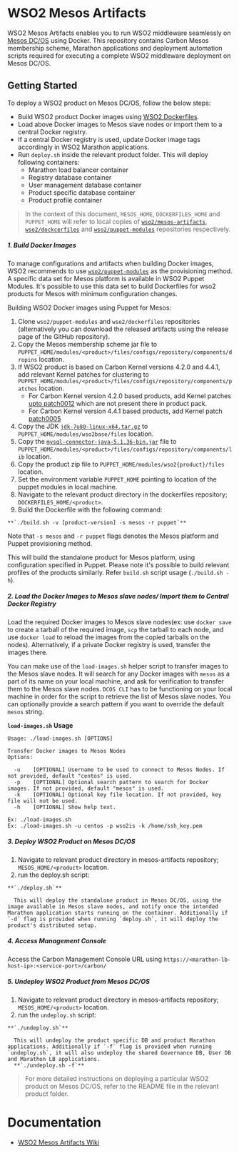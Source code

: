 # WSO2 Mesos Artifacts

WSO2 Mesos Artifacts enables you to run WSO2 middleware seamlessly on [Mesos DC/OS](https://dcos.io/) using Docker. This
repository contains Carbon Mesos membership scheme, Marathon applications and deployment automation scripts required for
executing a complete WSO2 middleware deployment on Mesos DC/OS.

## Getting Started

To deploy a WSO2 product on Mesos DC/OS, follow the below steps:
* Build WSO2 product Docker images using [WSO2 Dockerfiles](https://github.com/wso2/dockerfiles).
* Load above Docker images to Mesos slave nodes or import them to a central Docker registry.
* If a central Docker registry is used, update Docker image tags accordingly in WSO2 Marathon applications.
* Run `deploy.sh` inside the relevant product folder. This will deploy following containers:
   * Marathon load balancer container
   * Registry database container
   * User management database container
   * Product specific database container
   * Product profile container

>In the context of this document, `MESOS_HOME`, `DOCKERFILES_HOME` and `PUPPET_HOME` will refer to local copies of [`wso2/mesos-artifacts`](https://github.com/wso2/mesos-artifacts/), [`wso2/dockcerfiles`](https://github.com/wso2/dockerfiles/) and [`wso2/puppet-modules`](https://github.com/wso2/puppet-modules) repositories respectively.

##### 1. Build Docker Images

To manage configurations and artifacts when building Docker images, WSO2 recommends to use [`wso2/puppet-modules`](https://github.com/wso2/puppet-modules) as the provisioning method. A specific data set for Mesos platform is available in WSO2 Puppet Modules. It's possible to use this data set to build Dockerfiles for wso2 products for Mesos with minimum configuration changes.

Building WSO2 Docker images using Puppet for Mesos:

  1. Clone `wso2/puppet-modules` and `wso2/dockerfiles` repositories (alternatively you can download the released artifacts using the release page of the GitHub repository).
  2. Copy the Mesos membership scheme jar file to `PUPPET_HOME/modules/<product>/files/configs/repository/components/dropins` location.
  3. If WSO2 product is based on Carbon Kernel versions 4.2.0 and 4.4.1, add relevant Kernel patches for clustering to `PUPPET_HOME/modules/<product>/files/configs/repository/components/patches` location.
     - For Carbon Kernel version 4.2.0 based products, add Kernel patches [upto patch0012](http://maven.wso2.org/nexus/content/groups/wso2-public/org/wso2/carbon/WSO2-CARBON-PATCH-4.2.0/) which are not present there in product pack.
     - For Carbon Kernel version 4.4.1 based products, add Kernel patch [patch0005](http://product-dist.wso2.com/downloads/carbon/4.4.1/patch0005/WSO2-CARBON-PATCH-4.4.1-0005.zip)
  4. Copy the JDK [`jdk-7u80-linux-x64.tar.gz`](http://www.oracle.com/technetwork/java/javase/downloads/jdk7-downloads-1880260.html) to `PUPPET_HOME/modules/wso2base/files` location.
  5. Copy the [`mysql-connector-java-5.1.36-bin.jar`](http://mvnrepository.com/artifact/mysql/mysql-connector-java/5.1.36) file to `PUPPET_HOME/modules/<product>/files/configs/repository/components/lib` location.
  6. Copy the product zip file to `PUPPET_HOME/modules/wso2{product}/files` location.
  7. Set the environment variable `PUPPET_HOME` pointing to location of the puppet modules in local machine.
  8. Navigate to the relevant product directory in the dockerfiles repository; `DOCKERFILES_HOME/<product>`.
  9. Build the Dockerfile with the following command:

    **`./build.sh -v [product-version] -s mesos -r puppet`**

  Note that `-s mesos` and `-r puppet` flags denotes the Mesos platform and Puppet provisioning method.

  This will build the standalone product for Mesos platform, using configuration specified in Puppet. Please note it's possible to build relevant profiles of the products similarly. Refer `build.sh` script usage (`./build.sh -h`).

##### 2. Load the Docker Images to Mesos slave nodes/ Import them to Central Docker Registry

Load the required Docker images to Mesos slave nodes(ex: use `docker save` to create a tarball of the required image, `scp` the tarball to each node, and use `docker load` to reload the images from the copied tarballs on the nodes). Alternatively, if a private Docker registry is used, transfer the images there.

You can make use of the `load-images.sh` helper script to transfer images to the Mesos slave nodes. It will search for any Docker images with `mesos` as a part of its name on your local machine, and ask for verification to transfer them to the Mesos slave nodes. `DCOS CLI` has to be functioning on your local machine in order for the script to retrieve the list of Mesos slave nodes. You can optionally provide a search pattern if you want to override the default `mesos` string.

**`load-images.sh`
Usage**
```
Usage: ./load-images.sh [OPTIONS]

Transfer Docker images to Mesos Nodes
Options:

  -u	[OPTIONAL] Username to be used to connect to Mesos Nodes. If not provided, default "centos" is used.
  -p	[OPTIONAL] Optional search pattern to search for Docker images. If not provided, default "mesos" is used.
  -k	[OPTIONAL] Optional key file location. If not provided, key file will not be used.
  -h	[OPTIONAL] Show help text.

Ex: ./load-images.sh
Ex: ./load-images.sh -u centos -p wso2is -k /home/ssh_key.pem
```


##### 3. Deploy WSO2 Product on Mesos DC/OS
  1. Navigate to relevant product directory in mesos-artifacts repository; `MESOS_HOME/<product>` location.
  2. run the deploy.sh script:

    **`./deploy.sh`**

      This will deploy the standalone product in Mesos DC/OS, using the image available in Mesos slave nodes, and notify once the intended Marathon application starts running on the container. Additionally if `-d` flag is provided when running `deploy.sh`, it will deploy the product's distributed setup.

##### 4. Access Management Console
  Access the Carbon Management Console URL using `https://<marathon-lb-host-ip>:<service-port>/carbon/`

##### 5. Undeploy WSO2 Product from Mesos DC/OS
  1. Navigate to relevant product directory in mesos-artifacts repository; `MESOS_HOME/<product>` location.
  2. run the `undeploy.sh` script:

    **`./undeploy.sh`**

      This will undeploy the product specific DB and product Marathon applications. Additionally if `-f` flag is provided when running `undeploy.sh`, it will also undeploy the shared Governance DB, User DB and Marathon LB applications.
      **`./undeploy.sh -f`**

> For more detailed instructions on deploying a particular WSO2 product on Mesos DC/OS, refer to the README file in the relevant product folder.

# Documentation
* [WSO2 Mesos Artifacts Wiki](https://docs.wso2.com/display/MA100/WSO2+Mesos+Artifacts+Documentation)
